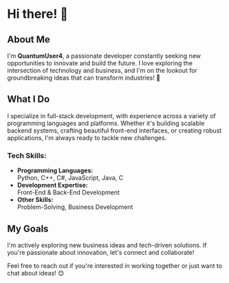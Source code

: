 # Hi there! 👋

## About Me

I'm **QuantumUser4**, a passionate developer constantly seeking new opportunities to innovate and build the future. I love exploring the intersection of technology and business, and I'm on the lookout for groundbreaking ideas that can transform industries! 🚀

## What I Do

I specialize in full-stack development, with experience across a variety of programming languages and platforms. Whether it's building scalable backend systems, crafting beautiful front-end interfaces, or creating robust applications, I'm always ready to tackle new challenges.

### Tech Skills:

- **Programming Languages:**  
  Python, C++, C#, JavaScript, Java, C
- **Development Expertise:**  
  Front-End & Back-End Development  
- **Other Skills:**  
  Problem-Solving, Business Development

## My Goals

I'm actively exploring new business ideas and tech-driven solutions. If you're passionate about innovation, let's connect and collaborate!

Feel free to reach out if you're interested in working together or just want to chat about ideas! 😊
